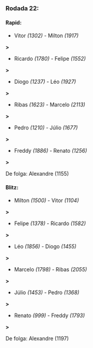 ### Rodada 22:

#### Rapid:

* Vitor *(1302)*     -     Milton *(1917)*

 **>** 
* Ricardo *(1780)*     -     Felipe *(1552)*

 **>** 
* Diogo *(1237)*     -     Léo *(1927)*

 **>** 
* Ribas *(1623)*     -     Marcelo *(2113)*

 **>** 
* Pedro *(1210)*     -     Júlio *(1677)*

 **>** 
* Freddy *(1886)*     -     Renato *(1256)*

 **>** 

De folga: Alexandre (1155)

#### Blitz:

* Milton *(1500)*     -     Vitor *(1104)*

 **>** 
* Felipe *(1378)*     -     Ricardo *(1582)*

 **>** 
* Léo *(1856)*     -     Diogo *(1455)*

 **>** 
* Marcelo *(1798)*     -     Ribas *(2055)*

 **>** 
* Júlio *(1453)*     -     Pedro *(1368)*

 **>** 
* Renato *(999)*     -     Freddy *(1793)*

 **>** 

De folga: Alexandre (1197)

